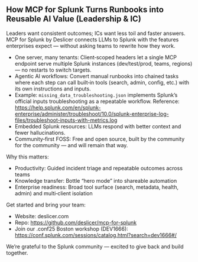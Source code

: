 ## How MCP for Splunk Turns Runbooks into Reusable AI Value (Leadership & IC)

Leaders want consistent outcomes; ICs want less toil and faster answers. MCP for Splunk by Deslicer connects LLMs to Splunk with the features enterprises expect — without asking teams to rewrite how they work.

- One server, many tenants: Client‑scoped headers let a single MCP endpoint serve multiple Splunk instances (dev/test/prod, teams, regions) — no restarts to switch targets.
- Agentic AI workflows: Convert manual runbooks into chained tasks where each step can call built‑in tools (search, admin, config, etc.) with its own instructions and inputs.
- Example: `missing_data_troubleshooting.json` implements Splunk’s official inputs troubleshooting as a repeatable workflow.
  Reference: https://help.splunk.com/en/splunk-enterprise/administer/troubleshoot/10.0/splunk-enterprise-log-files/troubleshoot-inputs-with-metrics.log
- Embedded Splunk resources: LLMs respond with better context and fewer hallucinations.
- Community‑first FOSS: Free and open source, built by the community for the community — and will remain that way.

Why this matters:
- Productivity: Guided incident triage and repeatable outcomes across teams
- Knowledge transfer: Bottle “hero mode” into shareable automation
- Enterprise readiness: Broad tool surface (search, metadata, health, admin) and multi‑client isolation

Get started and bring your team:
- Website: deslicer.com
- Repo: https://github.com/deslicer/mcp-for-splunk
- Join our .conf25 Boston workshop (DEV1666): https://conf.splunk.com/sessions/catalog.html?search=dev1666#/

We’re grateful to the Splunk community — excited to give back and build together.

